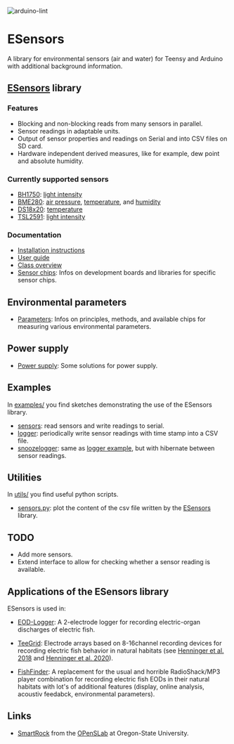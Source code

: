 ![arduino-lint](https://github.com/janscience/ESensors/actions/workflows/arduino-lint.yml/badge.svg)

# ESensors

A library for environmental sensors (air and water) for Teensy and
Arduino with additional background information.


## [ESensors](https://github.com/janscience/ESensors) library


### Features

- Blocking and non-blocking reads from many sensors in parallel.
- Sensor readings in adaptable units.
- Output of sensor properties and readings on Serial and into CSV files on SD card.
- Hardware independent derived measures, like for example, dew point and absolute humidity.

### Currently supported sensors

- [BH1750](docs/chips/bh1750.md): [light intensity](docs/parameters/light/md)
- [BME280](docs/chips/bme280.md): [air pressure](docs/parameters/airpressure.md), [temperature](docs/parameters/temperature.md), and [humidity](docs/parameters/humidity.md)
- [DS18x20](docs/chips/ds18x20.md): [temperature](docs/parameters/temperature.md)
- [TSL2591](docs/chips/tsl2591.md): [light intensity](docs/parameters/light/md)


### Documentation

- [Installation instructions](docs/install.md)
- [User guide](docs/userguide.md)
- [Class overview](docs/classes.md)
- [Sensor chips](docs/chips/): Infos on development boards and libraries for
  specific sensor chips.


## Environmental parameters

- [Parameters](docs/parameters/): Infos on principles, methods, and
  available chips for measuring various environmental parameters.


## Power supply

- [Power supply](docs/power/): Some solutions for power supply.


## Examples

In [examples/](examples) you find sketches demonstrating the use of
the ESensors library.

- [sensors](examples/sensors): read sensors and write readings to serial.
- [logger](examples/logger): periodically write sensor readings with time stamp into a CSV file.
- [snoozelogger](examples/snoozelogger): same as [logger example](examples/logger), but with hibernate between sensor readings.


## Utilities

In [utils/](utils) you find useful python scripts.

- [sensors.py](utils/sensors.py): plot the content of the csv file written by the [ESensors](doc/classes.md#esensors) library.


## TODO

- Add more sensors.
- Extend interface to allow for checking whether a sensor reading is available. 


## Applications of the ESensors library

ESensors is used in:

- [EOD-Logger](https://github.com/janscience/EOD-Logger): A 2-electrode
  logger for recording electric-organ discharges of electric fish.

- [TeeGrid](https://github.com/janscience/TeeGrid): Electrode arrays
  based on 8-16channel recording devices for recording electric fish
  behavior in natural habitats (see [Henninger et
  al. 2018](https://doi.org/10.1523/JNEUROSCI.0350-18.2018) and
  [Henninger et al. 2020](https://doi.org/10.1242/jeb.206342)).

- [FishFinder](https://github.com/janscience/FishFinder): A
  replacement for the usual and horrible RadioShack/MP3 player
  combination for recording electric fish EODs in their natural
  habitats with lot's of additional features (display, online
  analysis, acoustiv feedabck, environmental parameters).


## Links

- [SmartRock](https://github.com/OPEnSLab-OSU/SmartRock/wiki) from the
  [OPenSLab](https://open-sensing.org/) at Oregon-State University.

